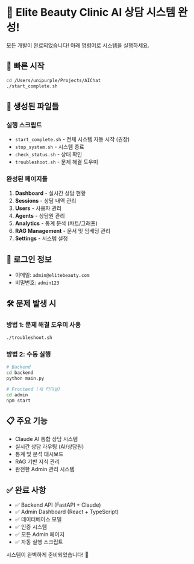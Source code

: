 # 🎉 Elite Beauty Clinic AI 상담 시스템 완성!

모든 개발이 완료되었습니다! 아래 명령어로 시스템을 실행하세요.

## 🚀 빠른 시작

```bash
cd /Users/unipurple/Projects/AIChat
./start_complete.sh
```

## 📁 생성된 파일들

### 실행 스크립트
- `start_complete.sh` - 전체 시스템 자동 시작 (권장)
- `stop_system.sh` - 시스템 종료
- `check_status.sh` - 상태 확인
- `troubleshoot.sh` - 문제 해결 도우미

### 완성된 페이지들
1. **Dashboard** - 실시간 상담 현황
2. **Sessions** - 상담 내역 관리
3. **Users** - 사용자 관리
4. **Agents** - 상담원 관리
5. **Analytics** - 통계 분석 (차트/그래프)
6. **RAG Management** - 문서 및 임베딩 관리
7. **Settings** - 시스템 설정

## 🔐 로그인 정보
- 이메일: `admin@elitebeauty.com`
- 비밀번호: `admin123`

## 🛠️ 문제 발생 시

### 방법 1: 문제 해결 도우미 사용
```bash
./troubleshoot.sh
```

### 방법 2: 수동 실행
```bash
# Backend
cd backend
python main.py

# Frontend (새 터미널)
cd admin
npm start
```

## 📋 주요 기능
- Claude AI 통합 상담 시스템
- 실시간 상담 라우팅 (AI/상담원)
- 통계 및 분석 대시보드
- RAG 기반 지식 관리
- 완전한 Admin 관리 시스템

## ✅ 완료 사항
- ✅ Backend API (FastAPI + Claude)
- ✅ Admin Dashboard (React + TypeScript)
- ✅ 데이터베이스 모델
- ✅ 인증 시스템
- ✅ 모든 Admin 페이지
- ✅ 자동 실행 스크립트

시스템이 완벽하게 준비되었습니다! 🎊
